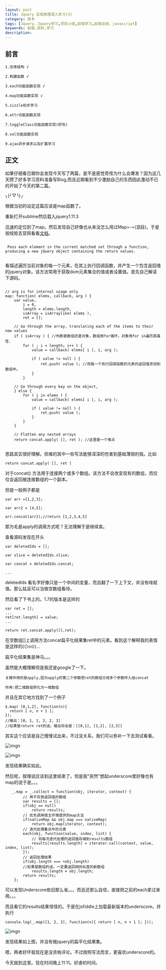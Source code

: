 ```yaml
---
layout: post
title: Jquery 实现原理深入学习(3)
category: 技术
tags: [Jquery，Jquery学习,项目小结,前端学习,前端总结，javascript]
keywords: 前端,资料,学习
description: 
--- 
```

## 前言

```
1.总体结构 √

2.构建函数 √

3.each功能函数实现 √

4.map功能函数实现 √

5.sizzle初步学习

6.attr功能函数实现

7.toggleClass功能函数实现(好伤)

8.val功能函数实现

9.ajax异步请求以及扩展学习

```

## 正文
如果仔细看日期你会发现今天写了两篇，是不是感觉奇怪为什么会爆发？因为这几天攒了好多学习资料准备写Blog,而且近期看到不少激励自己的东西因此激动不已的开始了今天的第二篇。

╮(╯▽╰)╭

根据当初的设定这篇应该是map函数了。

重新打开sublime然后载入jquery1.11.3

迅速的定位到了map。然后发现自己好像也从来没怎么用过Map=-=(泪目)。于是按规矩去官网看看[文档](http://api.jquery.com/map/)。

```

 Pass each element in the current matched set through a function, producing a new jQuery object containing the return values.
 
```

看描述遍历当前对象的每一个元素，在其上执行回调函数，并产生一个包含返回值的jquery对象。该方法常用于获取dom元素集合的值或者设置值。首先自己解读下源码。


```

// arg is for internal usage only
map: function( elems, callback, arg ) {
	var value,
		i = 0,
		length = elems.length,
		isArray = isArraylike( elems ),
		ret = [];

	// Go through the array, translating each of the items to their new values
	if ( isArray ) { //判断是数组还是对象，数组用for循环，对象用for in遍历其属性.
		for ( ; i < length; i++ ) {
			value = callback( elems[ i ], i, arg );

			if ( value != null ) {
				ret.push( value ); //将每一个执行回调函数的元素的返回值添加到数组中。
			}
		}

	// Go through every key on the object,
	} else {
		for ( i in elems ) {
			value = callback( elems[ i ], i, arg );

			if ( value != null ) {
				ret.push( value );
			}
		}
	}

	// Flatten any nested arrays
	return concat.apply( [], ret ); //这里是一个难点
	
```

思路其实很好理解。但难的其中一些写法能够深深的伤害到基础薄弱的我。比如

`return concat.apply( [], ret )`

对于concat() 方法用于连接两个或多个数组。该方法不会改变现有的数组，而仅仅会返回被连接数组的一个副本。

但是一般例子都是

```
var arr =[1,2,3];

var arr2 = [4,5];

arr.concat(arr2);//return [1,2,3,4,5]

```

那为毛是apply的调用方式呢？无法理解于是继续查。

查看源码发现在开头

```
var deletedIds = [];

var slice = deletedIds.slice;

var concat = deletedIds.concat;

...

```

deletedIds 看名字好像只是一个中间的变量，而且翻了一下上下文，并没有啥赋值。那么姑且可以当做空数组看待。

然后看了下书上的。1.7的版本是这样的

```
var ret = [];
...
ret[ret.length] = value;
...

return ret.concat.apply([],ret);

```

在空数组[]上调用方法concat扁平化结果集ret中的元素。看到这个解释我的表情是这样的(⊙o⊙)…

扁平化结果集是神马。。。

虽然能大概理解但是我还是google了一下。

```
关键作用的是apply,因为apply的第二个参数把ret的数组分成多个参数传入给concat

作用:把二维数组转化为一维数组

```

并且在其它地方找到了一个例子

```
$.map( [0,1,2], function(n){
  return [ n, n + 1 ];
});
//输出：[0, 1, 1, 2, 2, 3]
//如果是return ret的话，输出将会是：[[0,1], [1,2], [2,3]]

```

其实这个应该是自己慢慢试出来，不过没关系，我们可以弥补一下去测试看看。

![imgn](http://img.haoqiao.me/concat1.png)

![imgn](http://img.haoqiao.me/concat2.png)

发现结果确实如此。

然后呢，按理说应该到这里结束了，但是我"突然"想起underscore里好像也有map的说于是。。。

```
   _.map = _.collect = function(obj, iterator, context) {
        // 用于存放返回值的数组
        var results = [];
        if(obj == null)
            return results;
        // 优先调用宿主环境提供的map方法
        if(nativeMap && obj.map === nativeMap)
            return obj.map(iterator, context);
        // 迭代处理集合中的元素
        each(obj, function(value, index, list) {
            // 将每次迭代处理的返回值存储到results数组
            results[results.length] = iterator.call(context, value, index, list);
        });
        // 返回处理结果
        if(obj.length === +obj.length)
        //如果是数组的话，一定要返回相同长度的新数组
            results.length = obj.length;
        return results;
    };
```

可以发现Underscore依旧那么省。。。而且还那么自信，直接把之前的each拿过来用。。。

而且看它的results结果怪怪的。于是在jsfiddle上加载最新版本的underscore。并执行

```
console.log(_.map([1, 2, 3], function(n){ return [ n, n + 1 ]; }));

```

![imgn](http://img.haoqiao.me/concat3.png)

发现结果如上图，并没有做jquery的扁平化结果集。

嗯，两者好坏我现在是没资格评论。不过按照写法而言，更喜欢underscore的。

今天就到这里。现在时间晚上11:11。好虐的时间。


